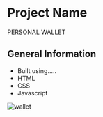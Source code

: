 


<h1>Project Name</h1>
<p>PERSONAL WALLET</p>

<h2>General Information</h2>
<ul>
  <li>Built using.....</li>
  <li>HTML</li>
  <li>CSS</li>
  <li>Javascript</li>
 </ul>
 
![wallet](https://user-images.githubusercontent.com/82509653/172230299-0b49e6d2-8e7b-465e-aa3e-8eb86f5460f0.PNG)
